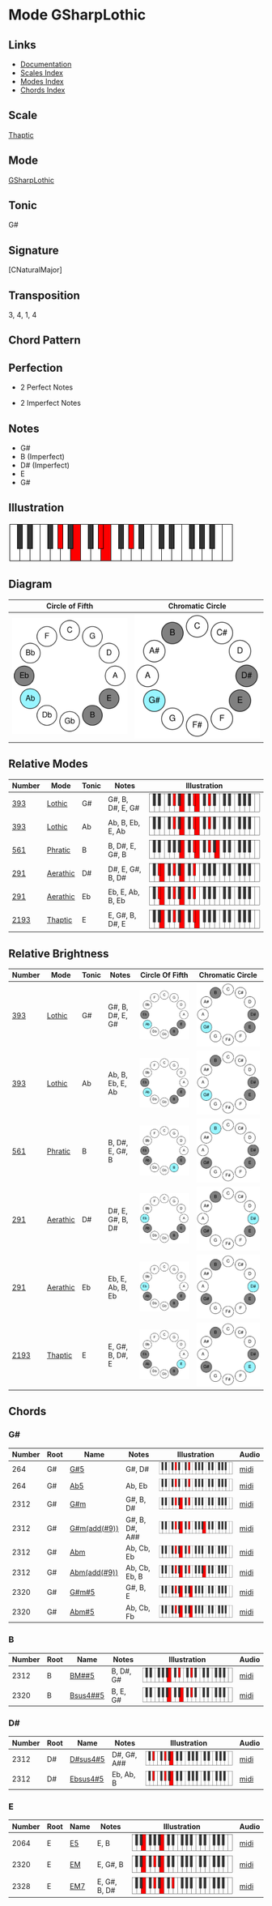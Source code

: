 # Mode GSharpLothic

## Links

- [Documentation](README.md)
- [Scales Index](Scales.md)
- [Modes Index](Modes.md)
- [Chords Index](Chords.md)

## Scale

[Thaptic](ScaleThaptic.md)

## Mode

[GSharpLothic](ModeGSharpLothic.md)

## Tonic

G#

## Signature

[CNaturalMajor]

## Transposition

3, 4, 1, 4

## Chord Pattern



## Perfection

 - 2 Perfect Notes

 - 2 Imperfect Notes

## Notes

- G#
- B (Imperfect)
- D# (Imperfect)
- E
- G#

## Illustration

![GSharpLothic](ModeGSharpLothic.png)

## Diagram

| Circle of Fifth | Chromatic Circle |
|-----------------|------------------|
| ![GSharpLothic](CircleOfFifthModeGSharpLothic.svg) | ![GSharpLothic](ChromaticCircleModeGSharpLothic.svg) |
## Relative Modes

| Number | Mode | Tonic | Notes | Illustration |
|--------|------|-------|-------|--------------|
| [393](https://ianring.com/musictheory/scales/393) | [Lothic](ModeLothic.md) | G# | G#, B, D#, E, G# | ![GSharpLothic](ModeGSharpLothic.png) |
| [393](https://ianring.com/musictheory/scales/393) | [Lothic](ModeLothic.md) | Ab | Ab, B, Eb, E, Ab | ![AFlatLothic](ModeAFlatLothic.png) |
| [561](https://ianring.com/musictheory/scales/561) | [Phratic](ModePhratic.md) | B | B, D#, E, G#, B | ![BNaturalPhratic](ModeBNaturalPhratic.png) |
| [291](https://ianring.com/musictheory/scales/291) | [Aerathic](ModeAerathic.md) | D# | D#, E, G#, B, D# | ![DSharpAerathic](ModeDSharpAerathic.png) |
| [291](https://ianring.com/musictheory/scales/291) | [Aerathic](ModeAerathic.md) | Eb | Eb, E, Ab, B, Eb | ![EFlatAerathic](ModeEFlatAerathic.png) |
| [2193](https://ianring.com/musictheory/scales/2193) | [Thaptic](ModeThaptic.md) | E | E, G#, B, D#, E | ![ENaturalThaptic](ModeENaturalThaptic.png) |
## Relative Brightness

| Number | Mode | Tonic | Notes | Circle Of Fifth | Chromatic Circle |
|--------|------|-------|-------|-----------------|------------------|
| [393](https://ianring.com/musictheory/scales/393) | [Lothic](ModeLothic.md) | G# | G#, B, D#, E, G# | ![GSharpLothic](CircleOfFifthModeGSharpLothic.svg) | ![GSharpLothic](ChromaticCircleModeGSharpLothic.svg) |
| [393](https://ianring.com/musictheory/scales/393) | [Lothic](ModeLothic.md) | Ab | Ab, B, Eb, E, Ab | ![AFlatLothic](CircleOfFifthModeAFlatLothic.svg) | ![AFlatLothic](ChromaticCircleModeAFlatLothic.svg) |
| [561](https://ianring.com/musictheory/scales/561) | [Phratic](ModePhratic.md) | B | B, D#, E, G#, B | ![BNaturalPhratic](CircleOfFifthModeBNaturalPhratic.svg) | ![BNaturalPhratic](ChromaticCircleModeBNaturalPhratic.svg) |
| [291](https://ianring.com/musictheory/scales/291) | [Aerathic](ModeAerathic.md) | D# | D#, E, G#, B, D# | ![DSharpAerathic](CircleOfFifthModeDSharpAerathic.svg) | ![DSharpAerathic](ChromaticCircleModeDSharpAerathic.svg) |
| [291](https://ianring.com/musictheory/scales/291) | [Aerathic](ModeAerathic.md) | Eb | Eb, E, Ab, B, Eb | ![EFlatAerathic](CircleOfFifthModeEFlatAerathic.svg) | ![EFlatAerathic](ChromaticCircleModeEFlatAerathic.svg) |
| [2193](https://ianring.com/musictheory/scales/2193) | [Thaptic](ModeThaptic.md) | E | E, G#, B, D#, E | ![ENaturalThaptic](CircleOfFifthModeENaturalThaptic.svg) | ![ENaturalThaptic](ChromaticCircleModeENaturalThaptic.svg) |

## Chords

### G#

| Number | Root | Name | Notes | Illustration | Audio |
|--------|------|------|-------|--------------|-------|
| 264 | G# | [G#5](ChordGSharpPowerChord.md) | G#, D# | ![G#5](ChordGSharpPowerChordRootPosition.png) | [midi](ChordGSharpPowerChordRootPosition.mid) |
| 264 | G# | [Ab5](ChordAFlatPowerChord.md) | Ab, Eb | ![Ab5](ChordAFlatPowerChordRootPosition.png) | [midi](ChordAFlatPowerChordRootPosition.mid) |
| 2312 | G# | [G#m](ChordGSharpMinor.md) | G#, B, D# | ![G#m](ChordGSharpMinorRootPosition.png) | [midi](ChordGSharpMinorRootPosition.mid) |
| 2312 | G# | [G#m(add(#9))](ChordGSharpMinorAddSharpNinth.md) | G#, B, D#, A## | ![G#m(add(#9))](ChordGSharpMinorAddSharpNinthRootPosition.png) | [midi](ChordGSharpMinorAddSharpNinthRootPosition.mid) |
| 2312 | G# | [Abm](ChordAFlatMinor.md) | Ab, Cb, Eb | ![Abm](ChordAFlatMinorRootPosition.png) | [midi](ChordAFlatMinorRootPosition.mid) |
| 2312 | G# | [Abm(add(#9))](ChordAFlatMinorAddSharpNinth.md) | Ab, Cb, Eb, B | ![Abm(add(#9))](ChordAFlatMinorAddSharpNinthRootPosition.png) | [midi](ChordAFlatMinorAddSharpNinthRootPosition.mid) |
| 2320 | G# | [G#m#5](ChordGSharpMinorSharpFifth.md) | G#, B, E | ![G#m#5](ChordGSharpMinorSharpFifthRootPosition.png) | [midi](ChordGSharpMinorSharpFifthRootPosition.mid) |
| 2320 | G# | [Abm#5](ChordAFlatMinorSharpFifth.md) | Ab, Cb, Fb | ![Abm#5](ChordAFlatMinorSharpFifthRootPosition.png) | [midi](ChordAFlatMinorSharpFifthRootPosition.mid) |

### B

| Number | Root | Name | Notes | Illustration | Audio |
|--------|------|------|-------|--------------|-------|
| 2312 | B | [BM##5](ChordBNaturalMajorDoubleSharpFifth.md) | B, D#, G# | ![BM##5](ChordBNaturalMajorDoubleSharpFifthRootPosition.png) | [midi](ChordBNaturalMajorDoubleSharpFifthRootPosition.mid) |
| 2320 | B | [Bsus4##5](ChordBNaturalSuspendedFourthDoubleSharpFifth.md) | B, E, G# | ![Bsus4##5](ChordBNaturalSuspendedFourthDoubleSharpFifthRootPosition.png) | [midi](ChordBNaturalSuspendedFourthDoubleSharpFifthRootPosition.mid) |

### D#

| Number | Root | Name | Notes | Illustration | Audio |
|--------|------|------|-------|--------------|-------|
| 2312 | D# | [D#sus4#5](ChordDSharpSuspendedFourthSharpFifth.md) | D#, G#, A## | ![D#sus4#5](ChordDSharpSuspendedFourthSharpFifthRootPosition.png) | [midi](ChordDSharpSuspendedFourthSharpFifthRootPosition.mid) |
| 2312 | D# | [Ebsus4#5](ChordEFlatSuspendedFourthSharpFifth.md) | Eb, Ab, B | ![Ebsus4#5](ChordEFlatSuspendedFourthSharpFifthRootPosition.png) | [midi](ChordEFlatSuspendedFourthSharpFifthRootPosition.mid) |

### E

| Number | Root | Name | Notes | Illustration | Audio |
|--------|------|------|-------|--------------|-------|
| 2064 | E | [E5](ChordENaturalPowerChord.md) | E, B | ![E5](ChordENaturalPowerChordRootPosition.png) | [midi](ChordENaturalPowerChordRootPosition.mid) |
| 2320 | E | [EM](ChordENaturalMajor.md) | E, G#, B | ![EM](ChordENaturalMajorRootPosition.png) | [midi](ChordENaturalMajorRootPosition.mid) |
| 2328 | E | [EM7](ChordENaturalMajorSeventh.md) | E, G#, B, D# | ![EM7](ChordENaturalMajorSeventhRootPosition.png) | [midi](ChordENaturalMajorSeventhRootPosition.mid) |

